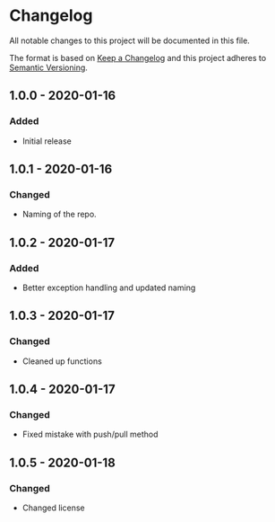 # Changelog

All notable changes to this project will be documented in this file.

The format is based on [Keep a Changelog](http://keepachangelog.com/) and this project adheres to [Semantic Versioning](http://semver.org/).

## 1.0.0 - 2020-01-16

### Added

- Initial release

## 1.0.1 - 2020-01-16

### Changed

- Naming of the repo.

## 1.0.2 - 2020-01-17

### Added

- Better exception handling and updated naming

## 1.0.3 - 2020-01-17

### Changed

- Cleaned up functions

## 1.0.4 - 2020-01-17

### Changed

- Fixed mistake with push/pull method

## 1.0.5 - 2020-01-18

### Changed

- Changed license